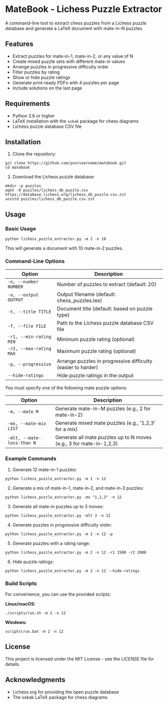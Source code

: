 # MateBook - Lichess Puzzle Extractor

A command-line tool to extract chess puzzles from a Lichess puzzle database
and generate a LaTeX document with mate-in-N puzzles.

## Features

- Extract puzzles for mate-in-1, mate-in-2, or any value of N
- Create mixed puzzle sets with different mate-in values
- Arrange puzzles in progressive difficulty order
- Filter puzzles by rating
- Show or hide puzzle ratings
- Generate print-ready PDFs with 4 puzzles per page
- Include solutions on the last page

## Requirements

- Python 3.6 or higher
- LaTeX installation with the `xskak` package for chess diagrams
- Lichess puzzle database CSV file

## Installation

1. Clone the repository:

```
git clone https://github.com/yourusername/matebook.git
cd matebook
```

2. Download the Lichess puzzle database:

```
mkdir -p puzzles
wget -O puzzles/lichess_db_puzzle.csv https://database.lichess.org/lichess_db_puzzle.csv.zst
unzstd puzzles/lichess_db_puzzle.csv.zst
```

## Usage

### Basic Usage

```
python lichess_puzzle_extractor.py -m 2 -n 10
```

This will generate a document with 10 mate-in-2 puzzles.

### Command-Line Options

| Option                  | Description                                                  |
| ----------------------- | ------------------------------------------------------------ |
| `-n, --number NUMBER`   | Number of puzzles to extract (default: 20)                   |
| `-o, --output OUTPUT`   | Output filename (default: chess_puzzles.tex)                 |
| `-t, --title TITLE`     | Document title (default: based on puzzle type)               |
| `-f, --file FILE`       | Path to the Lichess puzzle database CSV file                 |
| `-r1, --min-rating MIN` | Minimum puzzle rating (optional)                             |
| `-r2, --max-rating MAX` | Maximum puzzle rating (optional)                             |
| `-p, --progressive`     | Arrange puzzles in progressive difficulty (easier to harder) |
| `--hide-ratings`        | Hide puzzle ratings in the output                            |

You must specify one of the following mate puzzle options:

| Option                     | Description                                                         |
| -------------------------- | ------------------------------------------------------------------- |
| `-m, --mate M`             | Generate mate-in-M puzzles (e.g., 2 for mate-in-2)                  |
| `-mx, --mate-mix LIST`     | Generate mixed mate puzzles (e.g., '1,2,3' for a mix)               |
| `-mlt, --mate-less-than N` | Generate all mate puzzles up to N moves (e.g., 3 for mate-in-1,2,3) |

### Example Commands

1. Generate 12 mate-in-1 puzzles:

```
python lichess_puzzle_extractor.py -m 1 -n 12
```

2. Generate a mix of mate-in-1, mate-in-2, and mate-in-3 puzzles:

```
python lichess_puzzle_extractor.py -mx "1,2,3" -n 12
```

3. Generate all mate-in puzzles up to 3 moves:

```
python lichess_puzzle_extractor.py -mlt 3 -n 12
```

4. Generate puzzles in progressive difficulty order:

```
python lichess_puzzle_extractor.py -m 2 -n 12 -p
```

5. Generate puzzles with a rating range:

```
python lichess_puzzle_extractor.py -m 2 -n 12 -r1 1500 -r2 2000
```

6. Hide puzzle ratings:

```
python lichess_puzzle_extractor.py -m 2 -n 12 --hide-ratings
```

### Build Scripts

For convenience, you can use the provided scripts:

**Linux/macOS:**

```
./scripts/run.sh -m 2 -n 12
```

**Windows:**

```
scripts\run.bat -m 2 -n 12
```

## License

This project is licensed under the MIT License - see the LICENSE file for details.

## Acknowledgments

- Lichess.org for providing the open puzzle database
- The xskak LaTeX package for chess diagrams
